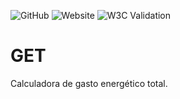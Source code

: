 ![GitHub](https://img.shields.io/github/license/erickluan02/get%20)
![Website](https://img.shields.io/website?url=https%3A%2F%2Ferickluan02.github.io%2Fget%2F)
![W3C Validation](https://img.shields.io/w3c-validation/html?targetUrl=https%3A%2F%2Ferickluan02.github.io%2Fget%2F)


# GET
Calculadora de gasto energético total.
